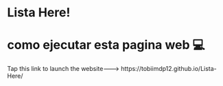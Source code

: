 # Lista Here!

<h1>como ejecutar esta pagina web 💻</h1>


<p>Tap this link to launch the website---> https://tobiimdp12.github.io/Lista-Here/</p>
